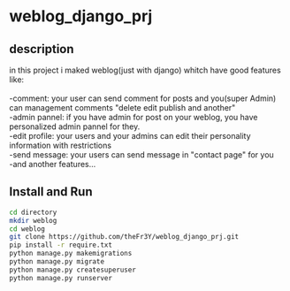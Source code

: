 # weblog_django_prj

## description
in this project i maked weblog(just with django) whitch have good features like:<br><br>
-comment: your user can send comment for posts and you(super Admin) can management comments "delete edit publish and another"<br>
-admin pannel: if you have admin for post on your weblog, you have personalized admin pannel for they.<br>
-edit profile: your users and your admins can edit their personality information with restrictions<br>
-send message: your users can send message in "contact page" for you<br>
-and another features...

## Install and Run
```bash
cd directory
mkdir weblog
cd weblog 
git clone https://github.com/theFr3Y/weblog_django_prj.git
pip install -r require.txt
python manage.py makemigrations
python manage.py migrate
python manage.py createsuperuser
python manage.py runserver
```

